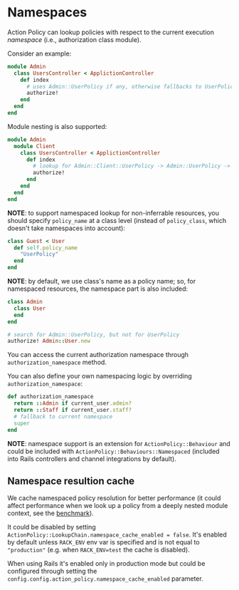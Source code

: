 # Namespaces

Action Policy can lookup policies with respect to the current execution _namespace_ (i.e., authorization class module).

Consider an example:

```ruby
module Admin
  class UsersController < ApplictionController
    def index
      # uses Admin::UserPolicy if any, otherwise fallbacks to UserPolicy
      authorize!
    end
  end
end
```

Module nesting is also supported:

```ruby
module Admin
  module Client
    class UsersController < ApplictionController
      def index
        # lookup for Admin::Client::UserPolicy -> Admin::UserPolicy -> UserPolicy
        authorize!
      end
    end
  end
end
```

**NOTE**: to support namespaced lookup for non-inferrable resources,
you should specify `policy_name` at a class level (instead of `policy_class`, which doesn't take namespaces into account):

```ruby
class Guest < User
  def self.policy_name
    "UserPolicy"
  end
end
```

**NOTE**: by default, we use class's name as a policy name; so, for namespaced resources, the namespace part is also included:

```ruby
class Admin
  class User
  end
end

# search for Admin::UserPolicy, but not for UserPolicy
authorize! Admin::User.new
```

You can access the current authorization namespace through `authorization_namespace` method.

You can also define your own namespacing logic by overriding `authorization_namespace`:

```ruby
def authorization_namespace
  return ::Admin if current_user.admin?
  return ::Staff if current_user.staff?
  # fallback to current namespace
  super
end
```

**NOTE**: namespace support is an extension for `ActionPolicy::Behaviour` and could be included with `ActionPolicy::Behaviours::Namespaced` (included into Rails controllers and channel integrations by default).

## Namespace resultion cache

We cache namespaced policy resolution for better performance (it could affect performance when we look up a policy from a deeply nested module context, see the [benchmark](https://github.com/palkan/action_policy/blob/master/benchmarks/namespaced_lookup_cache.rb)).

It could be disabled by setting `ActionPolicy::LookupChain.namespace_cache_enabled = false`. It's enabled by default unless `RACK_ENV` env var is specified and is not equal to `"production"` (e.g. when `RACK_ENV=test` the cache is disabled).

When using Rails it's enabled only in production mode but could be configured through setting the `config.config.action_policy.namespace_cache_enabled` parameter.
